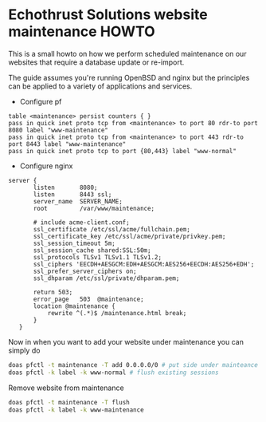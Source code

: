 # Echothrust Solutions website maintenance HOWTO

This is a small howto on how we perform scheduled maintenance on our websites that require a database update or re-import.

The guide assumes you're running OpenBSD and nginx but the principles can be applied to a variety of applications and services.

* Configure pf
```
table <maintenance> persist counters { }
pass in quick inet proto tcp from <maintenance> to port 80 rdr-to port 8080 label "www-maintenance"
pass in quick inet proto tcp from <maintenance> to port 443 rdr-to port 8443 label "www-maintenance"
pass in quick inet proto tcp to port {80,443} label "www-normal"
```
* Configure nginx
 ```
 server {
        listen       8080;
        listen       8443 ssl;
        server_name  SERVER_NAME;
        root         /var/www/maintenance;

        # include acme-client.conf;
        ssl_certificate /etc/ssl/acme/fullchain.pem;
        ssl_certificate_key /etc/ssl/acme/private/privkey.pem;
        ssl_session_timeout 5m;
        ssl_session_cache shared:SSL:50m;
        ssl_protocols TLSv1 TLSv1.1 TLSv1.2;
        ssl_ciphers 'EECDH+AESGCM:EDH+AESGCM:AES256+EECDH:AES256+EDH';
        ssl_prefer_server_ciphers on;
        ssl_dhparam /etc/ssl/private/dhparam.pem;

        return 503;
        error_page   503  @maintenance;
        location @maintenance {
            rewrite ^(.*)$ /maintenance.html break;
        }
    }
```

Now in when you want to add your website under maintenance you can simply do
```sh
doas pfctl -t maintenance -T add 0.0.0.0/0 # put side under mainteance
doas pfctl -k label -k www-normal # flush existing sessions
```

Remove website from maintenance
```sh
doas pfctl -t maintenance -T flush
doas pfctl -k label -k www-maintenance
```
